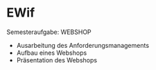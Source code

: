 # EWif
Semesteraufgabe: WEBSHOP
- Ausarbeitung des Anforderungsmanagements
- Aufbau eines Webshops
- Präsentation des Webshops
